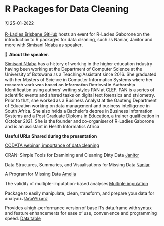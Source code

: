 # R Packages for Data Cleaning

🗓 25-01-2022

[R-Ladies Brisbane GitHub](https://github.com/rladies/meetup-presentations_brisbane) hosts an event for R-Ladies Gaborone on the introduction to R packages for data cleaning, such as Naniar, Janitor and more with Simisani Ndaba as speaker . 

👤 **About the speaker**.

[Simisani Ndaba](https://mobile.twitter.com/simisani10) has a history of working in the higher education industry having been working at the Department of Computer Science at the 
University of Botswana as a Teaching Assistant since 2016. She graduated with her Masters of Science in Computer Information Systems
where her research work was based on Information Retrieval in Authorship Identification using authors’ writing styles PAN at CLEF. 
PAN is a series of scientific events and shared tasks on digital text forensics and stylometry. 
Prior to that, she worked as a Business Analyst at the Gauteng Department of Education working on data management and business intelligence in South Africa. 
She also holds a Bachelor’s degree in Business Information Systems and a Post Graduate Diploma in Education, a trainer qualification in October 2021. 
She is the founder and co-organiser of R-Ladies Gaborone and is an assistant in Health Informatics Africa

**Useful URLs Shared during the presentation**

[CODATA webinar, importance of data cleaning](https://codata.org/initiatives/data-skills/codata-connect/webinar-series-research-skills-enhancement/webinar-4-importance-of-data-cleaning/)

CRAN: Simple Tools for Examining and Cleaning Dirty Data [Janitor](https://cran.r-project.org/web/packages/janitor/vignettes/janitor.html)

Data Structures, Summaries, and Visualisations for Missing Data [Naniar](https://naniar.njtierney.com/articles/getting-started-w-naniar.html) 

A Program for Missing Data [Amelia](https://cran.r-project.org/web/packages/Amelia/index.html) 

The validity of multiple-imputation-based analyses 
[Multiple imputation](https://ete-online.biomedcentral.com/articles/10.1186/s12982-017-0062-6#Sec5:The%20validity%20of%20multiple-imputation-based%20analyses)

Package to easily manipulate, clean, transform, and prepare your data for analysis. [DataWizard](https://easystats.github.io/datawizard/)

Provides a high-performance version of base R’s data.frame with syntax and feature enhancements for ease of use, convenience and programming speed. [Data.table](https://cran.r-project.org/web/packages/data.table/vignettes/datatable-intro.html)


